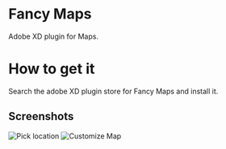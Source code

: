 # Fancy Maps

Adobe XD plugin for Maps.

# How to get it
Search the adobe XD plugin store for Fancy Maps and install it.

## Screenshots
![Pick location](/images/screenshots.1.png?raw=true "Pick location")
![Customize Map](/images/screenshots.2.png?raw=true "Customize Map")